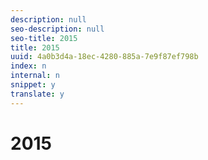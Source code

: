 ```yaml
---
description: null
seo-description: null
seo-title: 2015
title: 2015
uuid: 4a0b3d4a-18ec-4280-885a-7e9f87ef798b
index: n
internal: n
snippet: y
translate: y
---
```


# 2015


